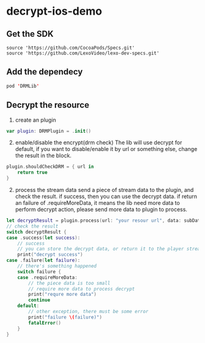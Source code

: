 # decrypt-ios-demo

## Get the SDK
```
source 'https://github.com/CocoaPods/Specs.git' 
source 'https://github.com/LexoVideo/lexo-dev-specs.git'
```

## Add the dependecy
```swift
pod 'DRMLib'
```

## Decrypt the resource
1) create an plugin
```swift
var plugin: DRMPlugin = .init()
```
2) enable/disable the encrypt(drm check)
The lib will use decrypt for default, if you want to disable/enable it by url or something else, change the result in the block. 
```swift
plugin.shouldCheckDRM = { url in
    return true
}
``` 
2) process the stream data
send a piece of stream data to the plugin, and check the result.
if success, then you can use the decrypt data.
if return an failure of .requireMoreData, it means the lib need more data to perform decrypt action, please send more data to plugin to process.

```swift
let decryptResult = plugin.process(url: "your resour url", data: subData)
// check the result
switch decryptResult {
case .success(let success):
    // success
    // you can store the decrypt data, or return it to the player stream.
    print("decrypt success")
case .failure(let failure):
    // there's something happened
    switch failure {
    case .requireMoreData:
        // the piece data is too small
        // require more data to process decrypt
        print("requre more data")
        continue
    default:
        // other exception, there must be some error
        print("failure \(failure)")
        fatalError()
    }
}

```
